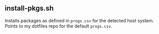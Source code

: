 install-pkgs.sh
-----------------

Installs packages as defined in `progs.csv` for the detected host system. Points to my dotfiles repo for the default `progs.csv`.
